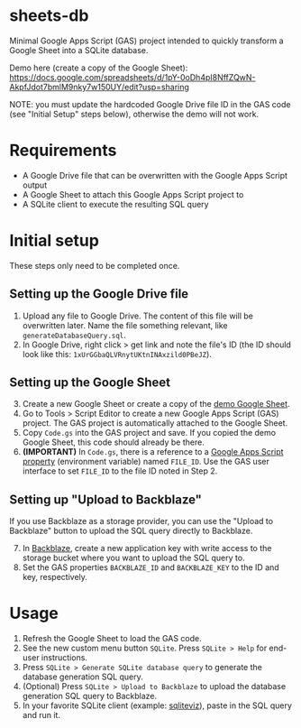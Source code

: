 # sheets-db

Minimal Google Apps Script (GAS) project intended to quickly transform a Google Sheet into a SQLite database.

Demo here (create a copy of the Google Sheet): https://docs.google.com/spreadsheets/d/1pY-0oDh4pI8NffZQwN-AkpfJdot7bmlM9nky7w150UY/edit?usp=sharing

NOTE: you must update the hardcoded Google Drive file ID in the GAS code (see "Initial Setup" steps below), otherwise the demo will not work.

# Requirements
- A Google Drive file that can be overwritten with the Google Apps Script output
- A Google Sheet to attach this Google Apps Script project to
- A SQLite client to execute the resulting SQL query

# Initial setup

These steps only need to be completed once.

## Setting up the Google Drive file

1. Upload any file to Google Drive. The content of this file will be overwritten later. Name the file something relevant, like `generateDatabaseQuery.sql`.
2. In Google Drive, right click > get link and note the file's ID (the ID should look like this: `1xUrGGbaQLVRnytUKtnINAxzild0PBeJZ`).

## Setting up the Google Sheet

3. Create a new Google Sheet or create a copy of the [demo Google Sheet](https://docs.google.com/spreadsheets/d/1pY-0oDh4pI8NffZQwN-AkpfJdot7bmlM9nky7w150UY/edit?usp=sharing).
4. Go to Tools > Script Editor to create a new Google Apps Script (GAS) project. The GAS project is automatically attached to the Google Sheet.
5. Copy `Code.gs` into the GAS project and save. If you copied the demo Google Sheet, this code should already be there.
6. **(IMPORTANT)** In `Code.gs`, there is a reference to a [Google Apps Script property](https://developers.google.com/apps-script/guides/properties) (environment variable) named `FILE_ID`. Use the GAS user interface to set `FILE_ID` to the file ID noted in Step 2.

## Setting up "Upload to Backblaze"

If you use Backblaze as a storage provider, you can use the "Upload to Backblaze" button to upload the SQL query directly to Backblaze.

7. In [Backblaze](https://backblaze.com), create a new application key with write access to the storage bucket where you want to upload the SQL query to.
8. Set the GAS properties `BACKBLAZE_ID` and `BACKBLAZE_KEY` to the ID and key, respectively.

# Usage

1. Refresh the Google Sheet to load the GAS code.
2. See the new custom menu button `SQLite`. Press `SQLite > Help` for end-user instructions.
3. Press `SQLite > Generate SQLite database query` to generate the database generation SQL query.
4. (Optional) Press `SQLite > Upload to Backblaze` to upload the database generation SQL query to Backblaze.
5. In your favorite SQLite client (example: [sqliteviz](https://lana-k.github.io/sqliteviz/#/workspace)), paste in the SQL query and run it.
